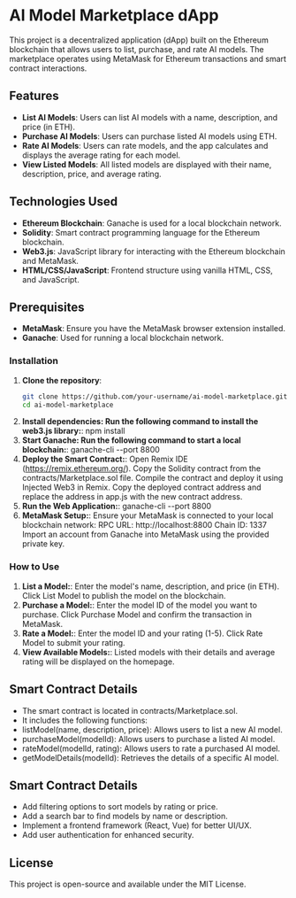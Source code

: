 # AI Model Marketplace dApp

This project is a decentralized application (dApp) built on the Ethereum blockchain that allows users to list, purchase, and rate AI models. The marketplace operates using MetaMask for Ethereum transactions and smart contract interactions.

## Features

- **List AI Models**: Users can list AI models with a name, description, and price (in ETH).
- **Purchase AI Models**: Users can purchase listed AI models using ETH.
- **Rate AI Models**: Users can rate models, and the app calculates and displays the average rating for each model.
- **View Listed Models**: All listed models are displayed with their name, description, price, and average rating.

## Technologies Used

- **Ethereum Blockchain**: Ganache is used for a local blockchain network.
- **Solidity**: Smart contract programming language for the Ethereum blockchain.
- **Web3.js**: JavaScript library for interacting with the Ethereum blockchain and MetaMask.
- **HTML/CSS/JavaScript**: Frontend structure using vanilla HTML, CSS, and JavaScript.

## Prerequisites

- **MetaMask**: Ensure you have the MetaMask browser extension installed.
- **Ganache**: Used for running a local blockchain network.

### Installation

1. **Clone the repository**:
   ```bash
   git clone https://github.com/your-username/ai-model-marketplace.git
   cd ai-model-marketplace
2. **Install dependencies: Run the following command to install the web3.js library:**:
   npm install
3. **Start Ganache: Run the following command to start a local blockchain:**:
   ganache-cli --port 8800
4. **Deploy the Smart Contract:**:
   Open Remix IDE (https://remix.ethereum.org/).
   Copy the Solidity contract from the contracts/Marketplace.sol file.
   Compile the contract and deploy it using Injected Web3 in Remix.
   Copy the deployed contract address and replace the address in app.js with the new contract address.
5. **Run the Web Application:**:
   ganache-cli --port 8800
5. **MetaMask Setup:**:
   Ensure your MetaMask is connected to your local blockchain network:
   RPC URL: http://localhost:8800
   Chain ID: 1337
   Import an account from Ganache into MetaMask using the provided private key.

### How to Use
1. **List a Model:**:
   Enter the model's name, description, and price (in ETH).
   Click List Model to publish the model on the blockchain.
2. **Purchase a Model:**:
   Enter the model ID of the model you want to purchase.
   Click Purchase Model and confirm the transaction in MetaMask.
3. **Rate a Model:**:
   Enter the model ID and your rating (1-5).
   Click Rate Model to submit your rating.
4. **View Available Models:**:
   Listed models with their details and average rating will be displayed on the homepage.

## Smart Contract Details
- The smart contract is located in contracts/Marketplace.sol.
- It includes the following functions:
 - listModel(name, description, price): Allows users to list a new AI model.
 - purchaseModel(modelId): Allows users to purchase a listed AI model.
 - rateModel(modelId, rating): Allows users to rate a purchased AI model.
 - getModelDetails(modelId): Retrieves the details of a specific AI model.

## Smart Contract Details
- Add filtering options to sort models by rating or price.
- Add a search bar to find models by name or description.
- Implement a frontend framework (React, Vue) for better UI/UX.
- Add user authentication for enhanced security.

## License
This project is open-source and available under the MIT License.

